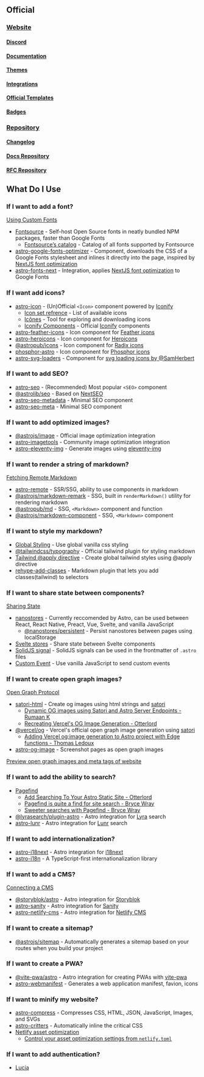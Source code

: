 ## Official

### [Website](https://astro.build/)
#### [Discord](https://astro.build/chat)
#### [Documentation](https://docs.astro.build/en/getting-started/)
#### [Themes](https://astro.build/themes/)
#### [Integrations](https://astro.build/integrations/)
#### [Official Templates](https://astro.new/)
#### [Badges](https://astro.badg.es/)
### [Repository](https://github.com/withastro/astro)
#### [Changelog](https://github.com/withastro/astro/blob/main/packages/astro/CHANGELOG.md)
#### [Docs Repository](https://github.com/withastro/docs)
#### [RFC Repository](https://github.com/withastro/rfcs)

## What Do I Use

### If I want to add a font?

[Using Custom Fonts](https://docs.astro.build/en/guides/fonts/)

- [Fontsource](https://docs.astro.build/en/guides/fonts/#using-fontsource) - Self-host Open Source fonts in neatly bundled NPM packages, faster than Google Fonts
  - [Fontsource’s catalog](https://fontsource.org/fonts) - Catalog of all fonts supported by Fontsource
- [astro-google-fonts-optimizer](https://github.com/sebholstein/astro-google-fonts-optimizer) - Component, downloads the CSS of a Google Fonts stylesheet and inlines it directly into the page, inspired by [NextJS font optimization](https://nextjs.org/blog/next-10-2#automatic-webfont-optimization)
- [astro-fonts-next](https://github.com/dc7290/astro-fonts-next) - Integration, applies [NextJS font optimization](https://nextjs.org/blog/next-10-2#automatic-webfont-optimization) to Google Fonts

### If I want add icons?

- [astro-icon](https://github.com/natemoo-re/astro-icon) - (Un)Official `<Icon>` component powered by [Iconify](https://iconify.design/)
  - [Icon set refrence](https://icon-sets.iconify.design/) - List of available icons
  - [Icônes](https://icones.js.org/) - Tool for exploring and downloading icons
  - [Iconify Components](https://docs.iconify.design/develop/) - Official [Iconify](https://iconify.design/) components
- [astro-feather-icons](https://github.com/edazpotato/astro-feather-icons) - Icon component for [Feather icons](https://feathericons.com/)
- [astro-heroicons](https://github.com/seanmcp/astro-heroicons) - Icon component for [Heroicons](https://heroicons.com/)
- [@astropub/icons](https://github.com/astro-community/icons) - Icon component for [Radix icons](https://icons.radix-ui.com/)
- [phosphor-astro](https://github.com/seanmcp/phosphor-astro) - Icon component for [Phosphor icons](https://phosphoricons.com/)
- [astro-svg-loaders](https://github.com/codiume/orbit/tree/main/packages/astro-svg-loaders) - Component for [svg loading icons by @SamHerbert](https://github.com/SamHerbert/SVG-Loaders)

### If I want to add SEO?

- [astro-seo](https://github.com/jonasmerlin/astro-seo) - (Recommended) Most popular `<SEO>` component
- [@astrolib/seo](https://github.com/onwidget/astrolib/tree/main/packages/seo) - Based on [NextSEO](https://github.com/garmeeh/next-seo)
- [astro-seo-metadata](https://github.com/JulianCataldo/web-garden/tree/develop/app/SEOMetadata) - Minimal SEO component 
- [astro-seo-meta](https://github.com/codiume/orbit/tree/main/packages/astro-seo-meta) - Minimal SEO component

### If I want to add optimized images?

- [@astrojs/image](https://docs.astro.build/en/guides/integrations-guide/image/) - Official image optimization integration
- [astro-imagetools](https://github.com/RafidMuhymin/astro-imagetools) - Community image optimization integration
- [astro-eleventy-img](https://github.com/Princesseuh/astro-eleventy-img) - Generate images using [eleventy-img](https://github.com/11ty/eleventy-img)

### If I want to render a string of markdown?

[Fetching Remote Markdown](https://docs.astro.build/en/guides/markdown-content/#fetching-remote-markdown)

- [astro-remote](https://github.com/natemoo-re/astro-remote) - SSR/SSG, ability to use components in markdown
- [@astrojs/markdown-remark](https://github.com/withastro/astro/blob/52209ca2ad72a30854947dcb3a90ab4db0ac0a6f/packages/markdown/remark/src/index.ts#L42) - SSG, built in `renderMarkdown()` utility for rendering markdown
- [@astropub/md](https://github.com/astro-community/md) - SSG, `<Markdown>` component and function
- [@astrojs/markdown-component](https://github.com/withastro/astro/tree/main/packages/markdown/component) - SSG, `<Markdown>` component

### If I want to style my markdown?

- [Global Styling](https://docs.astro.build/en/guides/styling/#global-styles) - Use global vanilla css styling
- [@tailwindcss/typography](https://tailwindcss.com/docs/typography-plugin) - Official tailwind plugin for styling markdown
- [Tailwind @apply directive](https://tailwindcss.com/docs/functions-and-directives#apply) - Create global tailwind styles using @apply directive
- [rehype-add-classes](https://github.com/martypdx/rehype-add-classes) - Markdown plugin that lets you add classes(tailwind) to selectors


### If I want to share state between components?

[Sharing State](https://docs.astro.build/en/core-concepts/sharing-state/)

- [nanostores](https://github.com/nanostores/nanostores) - Currently reccomended by Astro, can be used between React, React Native, Preact, Vue, Svelte, and vanilla JavaScript
  - [@nanostores/persistent](https://github.com/nanostores/persistent) - Persist nanostores between pages using localStorage
- [Svelte stores](https://svelte.dev/docs#run-time-svelte-store) - Share state between Svelte components
- [SolidJS signal](https://www.solidjs.com/docs/latest#createsignal) - SolidJS signals can be used in the frontmatter of `.astro` files
- [Custom Event](https://developer.mozilla.org/en-US/docs/Web/Events/Creating_and_triggering_events) - Use vanilla JavaScript to send custom events

### If I want to create open graph images?

[Open Graph Protocol](https://ogp.me/)

- [satori-html](https://github.com/natemoo-re/satori-html) - Create og images using html strings and [satori](https://github.com/vercel/satori)
  - [Dynamic OG images using Satori and Astro Server Endpoints - Rumaan K](https://rumaan.dev/blog/open-graph-images-using-satori)
  - [Recreating Vercel's OG Image Generation - Otterlord](https://blog.otterlord.dev/post/dynamic-opengraph/)
- [@vercel/og](https://vercel.com/docs/concepts/functions/edge-functions/og-image-generation) - Vercel's official open graph image generation using [satori](https://github.com/vercel/satori)
  - [Adding Vercel og:image generation to Astro project with Edge functions - Thomas Ledoux](https://dev.to/thomasledoux1/adding-vercel-ogimage-generation-to-astro-project-with-edge-functions-4mj2)
- [astro-og-image](https://www.npmjs.com/package/astro-og-image) - Screenshot pages as open graph images

[Preview open graph images and meta tags of website](https://www.opengraph.xyz/)

### If I want to add the ability to search?

- [Pagefind](https://pagefind.app/)
  - [Add Searching To Your Astro Static Site - Otterlord](https://blog.otterlord.dev/post/astro-search/)
  - [Pagefind is quite a find for site search - Bryce Wray](https://www.brycewray.com/posts/2022/07/pagefind-quite-find-site-search/)
  - [Sweeter searches with Pagefind - Bryce Wray](https://www.brycewray.com/posts/2022/12/sweeter-searches-pagefind/)
- [@lyrasearch/plugin-astro](https://github.com/LyraSearch/plugin-astro) - Astro integration for [Lyra](https://lyrajs.io/) search
- [astro-lunr](https://github.com/jackcarey/astro-lunr) - Astro integration for [Lunr](https://github.com/siverv/astro-lunr) search

### If I want to add internationalization?

- [astro-i18next](https://github.com/yassinedoghri/astro-i18next) - Astro integration for [i18next](https://github.com/i18next/i18next)
- [astro-i18n](https://github.com/alexandre-fernandez/astro-i18n) - A TypeScript-first internationalization library

### If I want to add a CMS?

[Connecting a CMS](https://docs.astro.build/en/guides/cms/)

- [@storyblok/astro](https://docs.astro.build/en/guides/cms/storyblok/) - Astro integration for [Storyblok](https://www.storyblok.com/)
- [astro-sanity](https://github.com/littlesticks/astro-sanity) - Astro integration for [Sanity](https://www.sanity.io/)
- [astro-netlify-cms](https://github.com/delucis/astro-netlify-cms) - Astro integration for [Netlify CMS](https://www.netlifycms.org/)

### If I want to create a sitemap?

- [@astrojs/sitemap](https://docs.astro.build/en/guides/integrations-guide/sitemap/) - Automatically generates a sitemap based on your routes when you build your project

### If I want to create a PWA?

- [@vite-pwa/astro](https://vite-pwa-org.netlify.app/frameworks/astro) - Astro integration for creating PWAs with [vite-pwa](https://vite-pwa-org.netlify.app/)
- [astro-webmanifest](https://github.com/alextim/astro-lib/tree/main/packages/astro-webmanifest) - Generates a web application manifest, favion, icons

### If I want to minify my website?

- [astro-compress](https://github.com/astro-community/astro-compress) - Compresses CSS, HTML, JSON, JavaScript, Images, and SVGs
- [astro-critters](https://github.com/astro-community/astro-critters) - Automatically inline the critical CSS
- [Netlify asset optimization](https://docs.netlify.com/configure-builds/file-based-configuration/#post-processing)
  - [Control your asset optimization settings from `netlify.toml`](https://www.netlify.com/blog/2019/08/05/control-your-asset-optimization-settings-from-netlify.toml/)

### If I want to add authentication?

- [Lucia](https://lucia-auth.vercel.app/astro/start-here/getting-started)
